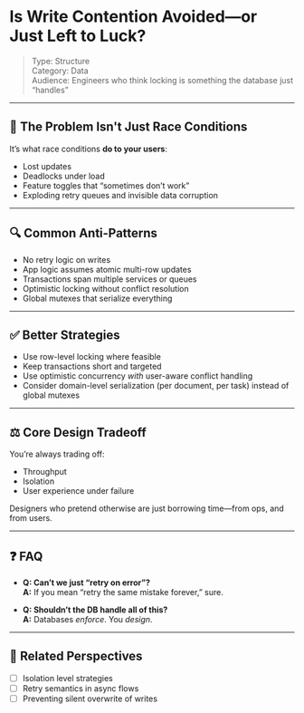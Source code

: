 # Is Write Contention Avoided—or Just Left to Luck?

> Type: Structure  
> Category: Data  
> Audience: Engineers who think locking is something the database just “handles”

---

## 🧠 The Problem Isn't Just Race Conditions

It’s what race conditions **do to your users**:

- Lost updates  
- Deadlocks under load  
- Feature toggles that “sometimes don’t work”  
- Exploding retry queues and invisible data corruption

---

## 🔍 Common Anti-Patterns

- No retry logic on writes  
- App logic assumes atomic multi-row updates  
- Transactions span multiple services or queues  
- Optimistic locking without conflict resolution  
- Global mutexes that serialize everything

---

## ✅ Better Strategies

- Use row-level locking where feasible  
- Keep transactions short and targeted  
- Use optimistic concurrency *with* user-aware conflict handling  
- Consider domain-level serialization (per document, per task) instead of global mutexes

---

## ⚖️ Core Design Tradeoff

You’re always trading off:

- Throughput  
- Isolation  
- User experience under failure

Designers who pretend otherwise are just borrowing time—from ops, and from users.

---

## ❓ FAQ

- **Q: Can’t we just “retry on error”?**  
  **A:** If you mean “retry the same mistake forever,” sure.

- **Q: Shouldn’t the DB handle all of this?**  
  **A:** Databases *enforce*. You *design*.

---

## 🔗 Related Perspectives

- [ ] Isolation level strategies  
- [ ] Retry semantics in async flows  
- [ ] Preventing silent overwrite of writes  
